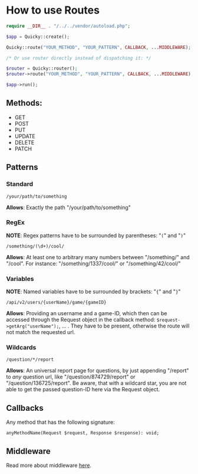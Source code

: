 # How to use Routes

```php
require __DIR__ . "/../../vendor/autoload.php";

$app = Quicky::create();

Quicky::route("YOUR_METHOD", "YOUR_PATTERN", CALLBACK, ...MIDDLEWARE);

/* Or use router directly instead of dispatching it: */

$router = Quicky::router();
$router->route("YOUR_METHOD", "YOUR_PATTERN", CALLBACK, ...MIDDLEWARE);

$app->run();
```

## Methods:
- GET
- POST
- PUT
- UPDATE
- DELETE
- PATCH

## Patterns

### Standard
``/your/path/to/something``  

**Allows**: Exactly the path "/your/path/to/something"

### RegEx
**NOTE**: Regex patterns have to be surrounded by parentheses: "`(`" and "`)`"

``/something/(\d+)/cool/``  

**Allows**: At least one to arbitrary many numbers between "/something/" and "/cool".
For instance: "/something/1337/cool/" or "/something/42/cool/"

### Variables
**NOTE**: Named variables have to be surrounded by brackets: "`{`" and "`}`"

``/api/v2/users/{userName}/game/{gameID}``    

**Allows**: Providing an username and a game-ID, which then can be accessed through the Request object
in the callback method: ``$request->getArg("userName");``, ... . They have to be present, otherwise
the route will not match the requested url.

### Wildcards
``/question/*/report``

**Allows**: An universal report page for questions, by just appending "/report" to *any* question
url, like "/question/874729/report" or "/question/136725/report". Be aware, that with a wildcard
star, you are not able to get the passed question-ID here via the Request object.

## Callbacks
Any method that has the following signature:
```
anyMethodName(Request $request, Response $response): void;
```

## Middleware
Read more about middleware [here](https://github.com/david-prv/QuickyPHP/blob/main/examples/csrf_middleware.md).
